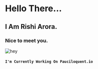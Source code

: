 # Hello There...
## I Am Rishi Arora.
### Nice to meet you.
![hey](https://yogreetings.com/uploads/worigin/2020/02/06/have-great-day-min5e3b7643c3bc3_676810c2b3757b1fc567925a40d206bf.jpg)
#### ```I'm Currently Working On Pauciloquent.io```
